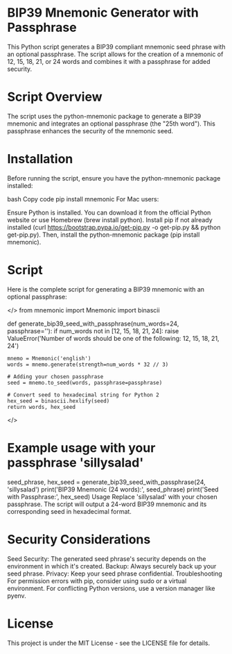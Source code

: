 # BIP39 Mnemonic Generator with Passphrase
This Python script generates a BIP39 compliant mnemonic seed phrase with an optional passphrase. The script allows for the creation of a mnemonic of 12, 15, 18, 21, or 24 words and combines it with a passphrase for added security.

# Script Overview
The script uses the python-mnemonic package to generate a BIP39 mnemonic and integrates an optional passphrase (the "25th word"). This passphrase enhances the security of the mnemonic seed.

# Installation
Before running the script, ensure you have the python-mnemonic package installed:

bash
Copy code
pip install mnemonic
For Mac users:

Ensure Python is installed. You can download it from the official Python website or use Homebrew (brew install python).
Install pip if not already installed (curl https://bootstrap.pypa.io/get-pip.py -o get-pip.py && python get-pip.py).
Then, install the python-mnemonic package (pip install mnemonic).

# Script
Here is the complete script for generating a BIP39 mnemonic with an optional passphrase:

</>
from mnemonic import Mnemonic
import binascii

def generate_bip39_seed_with_passphrase(num_words=24, passphrase=''):
    if num_words not in [12, 15, 18, 21, 24]:
        raise ValueError('Number of words should be one of the following: 12, 15, 18, 21, 24')

    mnemo = Mnemonic('english')
    words = mnemo.generate(strength=num_words * 32 // 3)

    # Adding your chosen passphrase
    seed = mnemo.to_seed(words, passphrase=passphrase)

    # Convert seed to hexadecimal string for Python 2
    hex_seed = binascii.hexlify(seed)
    return words, hex_seed
</>
# Example usage with your passphrase 'sillysalad'
seed_phrase, hex_seed = generate_bip39_seed_with_passphrase(24, 'sillysalad')
print('BIP39 Mnemonic (24 words):', seed_phrase)
print('Seed with Passphrase:', hex_seed)
Usage
Replace 'sillysalad' with your chosen passphrase. The script will output a 24-word BIP39 mnemonic and its corresponding seed in hexadecimal format.

# Security Considerations

Seed Security: The generated seed phrase's security depends on the environment in which it's created.
Backup: Always securely back up your seed phrase.
Privacy: Keep your seed phrase confidential.
Troubleshooting
For permission errors with pip, consider using sudo or a virtual environment.
For conflicting Python versions, use a version manager like pyenv.

# License
This project is under the MIT License - see the LICENSE file for details.

